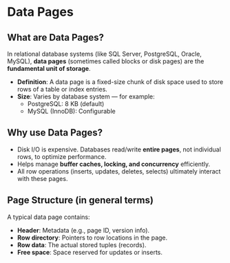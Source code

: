 # Data Pages

## What are Data Pages?

In relational database systems (like SQL Server, PostgreSQL, Oracle, MySQL), **data pages** (sometimes called blocks or disk pages) are the **fundamental unit of storage**.

- **Definition**: A data page is a fixed-size chunk of disk space used to store rows of a table or index entries.
- **Size**: Varies by database system — for example:
  - PostgreSQL: 8 KB (default)
  - MySQL (InnoDB): Configurable

## Why use Data Pages?

- Disk I/O is expensive. Databases read/write **entire pages**, not individual rows, to optimize performance.
- Helps manage **buffer caches, locking, and concurrency** efficiently.
- All row operations (inserts, updates, deletes, selects) ultimately interact with these pages.

## Page Structure (in general terms)

A typical data page contains:

- **Header**: Metadata (e.g., page ID, version info).
- **Row directory**: Pointers to row locations in the page.
- **Row data**: The actual stored tuples (records).
- **Free space**: Space reserved for updates or inserts.
